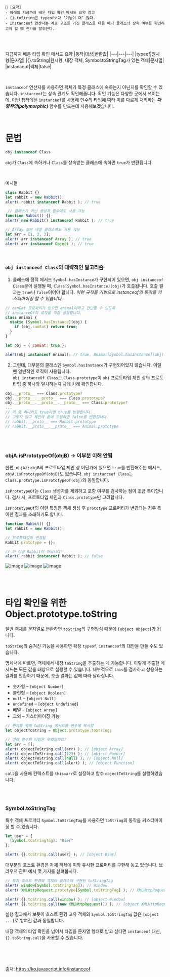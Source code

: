```
📍 [요약]
- 아래의 지금까지 배운 타입 확인 메서드 요약 참고
- {}.toString은 typeof보다 ‘기능이 더’ 많다.
- instanceof 연산자는 계층 구조를 가진 클래스를 다룰 때나 클래스의 상속 여부를 확인하고자 할 때 진가를 발휘한다.
```

<br><br>

지금까지 배운 타입 확인 메서드 요약
|동작|대상|반환값|
|---|---|---|
|typeof|원시형|문자열|
|{}.toString|원시형, 내장 객체, Symbol.toStringTag가 있는 객체|문자열|
|instanceof|객체|false|

<br/>

`instanceof` 연산자를 사용하면 객체가 특정 클래스에 속하는지 아닌지를 확인할 수 있습니다. `instanceof`는 상속 관계도 확인해줍니다.
확인 기능은 다양한 곳에서 쓰이는데, 이번 챕터에선 `instanceof`를 사용해 인수의 타입에 따라 이를 다르게 처리하는 ***다형적인(polymorphic)*** 함수를 만드는데 사용해보겠습니다.

<br/>

# 문법
```js
obj instanceof Class
```
`obj`가 `Class`에 속하거나 `Class`를 상속받는 클래스에 속하면 `true`가 반환됩니다.

<br/>

예시들
```js
class Rabbit {}
let rabbit = new Rabbit();
alert( rabbit instanceof Rabbit ); // true

 // 클래스가 아닌 생성자 함수에도 사용 가능
function Rabbit() {}
alert( new Rabbit() instanceof Rabbit ); // true

// Array 같은 내장 클래스에도 사용 가능
let arr = [1, 2, 3];
alert( arr instanceof Array ); // true
alert( arr instanceof Object ); // true
```
<br/>

### `obj instanceof Class`의 대략적인 알고리즘
1. 클래스에 정적 메서드 `Symbol.hasInstance`가 구현되어 있으면, `obj instanceof Class`문이 실행될 때, `Class[Symbol.hasInstance](obj)`가 호출됩니다. 호출 결과는 `true`나 `false`이어야 합니다. _이런 규칙을 기반으로 instanceof의 동작을 커스터마이징 할 수 있습니다._
  ```js
  // canEat 프로퍼티가 있으면 animal이라고 판단할 수 있도록
  // instanceOf의 로직을 직접 설정합니다.
  class Animal {
    static [Symbol.hasInstance](obj) {
      if (obj.canEat) return true;
    }
  }

  let obj = { canEat: true };

  alert(obj instanceof Animal); // true, Animal[Symbol.hasInstance](obj)가 호출됨
  ```
2. 그런데, 대부분의 클래스엔 `Symbol.hasInstance`가 구현되어있지 않습니다. 이럴 땐 일반적인 로직이 사용됩니다.   
   `obj instanceOf Class`는 `Class.prototype`이 `obj` 프로토타입 체인 상의 프로토타입 중 하나와 일치하는지 차례 차례 확인합니다.
  ```js
  obj.__proto__ === Class.prototype?
  obj.__proto__.__proto__ === Class.prototype?
  obj.__proto__.__proto__.__proto__ === Class.prototype?
  ...
  // 이 중 하나라도 true라면 true를 반환합니다.
  // 그렇지 않고 체인의 끝에 도달하면 false를 반환합니다.
  // rabbit.__proto__ === Rabbit.prototype
  // rabbit.__proto__.__proto__ === Animal.prototype
  ```
<br/><br/>

### objA.isPrototypeOf(objB) -> 이부분 이해 안됨 
한편, `objA`가 `objB`의 프로토타입 체인 상 어딘가에 있으면 `true`를 반환해주는 메서드, `objA.isPrototypeOf(objB)`도 있습니다. `obj instanceof Class`는 `Class.prototype.isPrototypeOf(obj)`와 동일합니다.

`isPrototypeOf`는 `Class` 생성자를 제외하고 포함 여부를 검사하는 점이 조금 특이합니다. 검사 시, 프로토타입 체인과 `Class.prototype`만 고려합니다.

`isPrototypeOf`의 이런 특징은 객체 생성 후 `prototype` 프로퍼티가 변경되는 경우 특이한 결과를 초래하기도 합니다.
```js
function Rabbit() {}
let rabbit = new Rabbit();

// 프로토타입이 변경됨
Rabbit.prototype = {};

// 더 이상 Rabbit이 아닙니다!
alert( rabbit instanceof Rabbit ); // false
```

![image](https://user-images.githubusercontent.com/50884017/197429690-09b94c21-8a23-4aed-becf-05c75cc6d4be.png)
![image](https://user-images.githubusercontent.com/50884017/197429700-7af7234b-050a-4560-91bf-d1600814ad80.png)
![image](https://user-images.githubusercontent.com/50884017/197429722-4b43d344-3bdf-4330-826c-189a2761ef12.png)

<br/><br/>

# 타입 확인을 위한 Object.prototype.toString

일반 객체를 문자열로 변환하면 `toString`의 구현방식 때문에 `[object Object]`가 됩니다.

`toString`의 숨겨진 기능을 사용하면 확장 `typeof`, `instanceof`의 대안을 만들 수도 있습니다.    

명세서에 따르면, 객체에서 내장 `toString`을 추출하는 게 가능합니다. 이렇게 추출한 메서드는 모든 값을 대상으로 실행할 수 있습니다. 내부적으로 `this`를 검사하고 상응하는 결과를 반환하기 때문에, 호출 결과는 값에 따라 달라집니다.

- 숫자형 – `[object Number]`
- 불린형 – `[object Boolean]`
- `null` – `[object Null]`
- `undefined` – `[object Undefined]`
- 배열 – `[object Array]`
- 그외 – 커스터마이징 가능

```js
// 편의를 위해 toString 메서드를 변수에 복사함
let objectToString = Object.prototype.toString;

// 아래 변수의 타입은 무엇일까요?
let arr = [];
alert( objectToString.call(arr) ); // [object Array]
alert( objectToString.call(123) ); // [object Number]
alert( objectToString.call(null) ); // [object Null]
alert( objectToString.call(alert) ); // [object Function]
```
`call`을 사용해 컨텍스트를 `this=arr`로 설정하고 함수 `objectToString`를 실행하였습니다.

<br/><br/>

### Symbol.toStringTag
특수 객체 프로퍼티 `Symbol.toStringTag`를 사용하면 `toString`의 동작을 커스터마이징 할 수 있습니다.
```js
let user = {
  [Symbol.toStringTag]: "User"
};

alert( {}.toString.call(user) ); // [object User]
```

대부분의 호스트 환경은 자체 객체에 이와 유사한 프로퍼티를 구현해 놓고 있습니다. 브라우저 관련 예시 몇 가지를 살펴봅시다.

```js
// 특정 호스트 환경의 객체와 클래스에 구현된 toStringTag
alert( window[Symbol.toStringTag]); // Window
alert( XMLHttpRequest.prototype[Symbol.toStringTag] ); // XMLHttpRequest

alert( {}.toString.call(window) ); // [object Window]
alert( {}.toString.call(new XMLHttpRequest()) ); // [object XMLHttpRequest]
```
실행 결과에서 보듯이 호스트 환경 고유 객체의 `Symbol.toStringTag` 값은 `[object ...]`로 쌓여진 값과 동일합니다.

내장 객체의 타입 확인을 넘어서 타입을 문자열 형태로 받고 싶다면 `instanceof` 대신, `{}.toString.call`을 사용할 수 있습니다.

<br/><br/><br/>
 

출처: https://ko.javascript.info/instanceof
